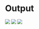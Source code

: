 <h1>Output</h1>

<img src = "/images/output.png">
<img src = "/images/output1.png">
<img src = "/images/output2.png">